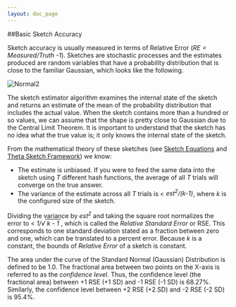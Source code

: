 ```yaml
---
layout: doc_page
---
```


##Basic Sketch Accuracy

Sketch accuracy is usually measured in terms of Relative Error (<i>RE = Measured/Truth -1</i>). Sketches 
are stochastic processes and the estimates produced are random variables that have a 
probability distribution that is close to the familiar Gaussian, which looks like the following.

<img class="doc-img-half" src="{{site.docs_img_dir}}Normal2.png" alt="Normal2" />

The sketch estimator algorithm examines the internal state of the sketch and returns an estimate 
of the mean of the probability distribution that includes the actual value. 
When the sketch contains more than a hundred or so values, we can assume that the shape is 
pretty close to Gaussian due to the Central Limit Theorem. 
It is important to understand that the sketch has no idea what the true value is; 
it only knows the internal state of the sketch. 

From the mathematical theory of these sketches 
(see <a href="https://github.com/DataSketches/DataSketches.github.io/blob/master/docs/SketchEquations.pdf">Sketch Equations</a> and 
<a href="https://github.com/DataSketches/DataSketches.github.io/blob/master/docs/ThetaSketchFramework.pdf">Theta Sketch Framework</a>) we know:

* The estimate is unbiased.  If you were to feed the same data into the sketch using 
<i>T</i> different hash functions, the average of all <i>T</i> trials will converge on the true answer.
* The variance of the estimate across all <i>T</i> trials is &lt; <i>est<sup>2</sup>/(k-1)</i>, 
where <i>k</i> is the configured size of the sketch. 

Dividing the variance by <i>est<sup>2</sup></i> and taking the square root normalizes the error to 
&lt; <i><span style="white-space: nowrap">1/&radic;<span style="text-decoration:overline;">&nbsp;k - 1&nbsp;</span></span></i>, 
which is called the <i>Relative Standard Error</i> or RSE.  This corresponds to one standard 
deviation stated as a fraction between zero and one, which can be translated to a percent error.
Because <i>k</i> is a constant, the bounds of <i>Relative Error</i> of a sketch is constant. 

The area under the curve of the Standard Normal (Gaussian) Distribution is defined to be 1.0.
The fractional area between two points on the X-axis is referred to as the <i>confidence level</i>. 
Thus, the confidence level (the fractional area) between +1 RSE (+1 SD) and -1 RSE (-1 SD) is 68.27%. 
Similarly, the confidence level between +2 RSE (+2 SD) and -2 RSE (-2 SD) is 95.4%. 

